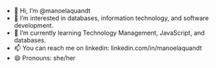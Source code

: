 - 👋 Hi, I’m @manoelaquandt
- 👀 I’m interested in databases, information technology, and software development.
- 🌱 I’m currently learning Technology Management, JavaScript, and databases.
- 📫 You can reach me on linkedin: linkedin.com/in/manoelaquandt
- 😄 Pronouns: she/her
